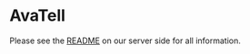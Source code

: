 # AvaTell
Please see the [README](https://github.com/AvaTell/Spring/blob/master/README.md) on our server side for all information.
